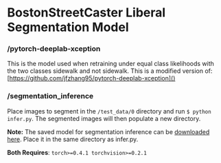 # BostonStreetCaster Liberal Segmentation Model

### /pytorch-deeplab-xception

This is the model used when retraining under equal class likelihoods with the two classes sidewalk and not sidewalk. This is a modified version of: [https://github.com/jfzhang95/pytorch-deeplab-xception]()


### /segmentation_inference

Place images to segment in the `/test_data/0` directory and run `$ python infer.py`. The segmented images will then populate a new directory.

**Note:** The saved model for segmentation inference can be [downloaded here](https://drive.google.com/open?id=1vcqrZH9d1W-A2M684YIH176NdFy897Dx). Place it in the same directory as infer.py.


**Both Requires**: `torch>=0.4.1 torchvision>=0.2.1`

